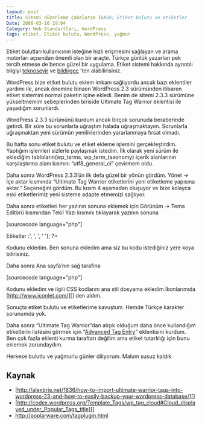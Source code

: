 ```yaml
---
layout: post
title: Sitemi düzenleme çabalarım I&#58; Etiket Bulutu ve etiketler
Date: 2008-03-16 19:04
Category: Web Standartları, WordPress
tags: etiket, Etiket bulutu, WordPress, yağmur
---
```


Etiket bulutları kullanıcının isteğine hızlı erişmesini sağlayan ve
arama motorları açısından önemli olan bir araçtır. Türkçe günlük
yazarları pek tercih etmese de bence güzel bir uygulama. Etiket sistemi
hakkında ayrıntılı bilgiyi [teknoseyir][] ve [bildirgeç][] 'ten
alabilirisiniz.



WordPress bize etiket bulutu eklem imkanı sağlıyordu ancak bazı
eklentiler yardımı ile, ancak önemine binaen WordPress 2.3 sürümünden
itibaren etiket sistemini normal paketin içine ekledi. Benim de sitemi
2.3.3 sürümüne yükseltmemim sebeplerinden biriside Ultimate Tag Warrior
eklentisi ile yaşadığım sorunlardı.

WordPress 2.3.3 sürümünü kurdum ancak birçok sorunuda beraberinde
getirdi. Bir süre bu sorunlarla uğraştım halada uğraşmaktayım.
Sorunlarla uğraşmaktan yeni sürümün yeniliklerinden yararlanmaya fırsat
olmadı.

Bu hafta sonu etiket bulutu ve etiket ekleme işlemini gerçekleştirdim.
Yaptığım işlemleri sizlerle paylaşmak istedim.
İlk olarak yeni sürüm ile eklediğim tabloların(wp_terms,
wp_term_taxonomy) içerik alanlarının karşılaştırma alanı kısmını
“utf8_general_ci” çevirmem oldu.

Daha sonra WordPress 2.3.3’ün ilk defa güzel bir yönün gördüm. Yönet ->
İçe aktar kısmında “Ultimate Tag Warrior etiketlerini yeni etiketleme
yapısına aktar.” Seçeneğini gördüm. Bu kısım 4 aşamadan oluşuyor ve bize
kolayca eski etiketlerimiz yeni sisteme adapte etmemizi sağlıyor.

Daha sonra etiketleri her yazının sonuna eklemek için Görünüm -> Tema
Editörü kısmından Tekil Yazı kısmını tıklayarak yazının sonuna

[sourcecode language="php"]<p class="etiketler"><?php
the_tags('<strong>Etiketler :</strong>', ', ', ' ');
?></p>

Kodunu ekledim. Ben sonuna ekledim ama siz bu kodu istediğiniz yere koya
bilirisiniz.

Daha sonra Ana sayfa’nın sağ tarafına

[sourcecode language="php"]<div id="etiketBulutu"><?php
wp_tag_cloud('smallest=8&amp;largest=16&amp;number=50&amp;unit=pt');
?></div>

Kodunu ekledim ve ilgili CSS kodlarını ana stil dosyama
ekledim.İkonlarımıda [http://www.iconlet.com/][] den aldım.

Sonuçta etiket bulutu ve etiketlerime kavuştum. Hemde Türkçe karakter
sorunumda yok.

Daha sonra “Ultimate Tag Warrior”dan alışık olduğum daha önce
kullandığım etiketlerin listesini görmek için “[Advanced Tag Entry][]”
eklentisini kurdum. Ben çok fazla eklenti kurma taraftarı değilim ama
etiket tutarlılığı için bunu eklemek zorundaydım.

Herkese bulutlu ve yağmurlu günler diliyorum. Malum susuz kaldık.

## Kaynak

-   [http://alexbrie.net/1836/how-to-import-ultimate-warrior-tags-into-wordpress-23-and-how-to-easily-backup-your-wordpress-database/][]
-   [http://codex.wordpress.org/Template_Tags/wp_tag_cloud#Cloud_displayed_under_Popular_Tags_title][]
-   http://poplarware.com/tagplugin.html


  [teknoseyir]: http://www.teknoseyir.com/etiket-tag-sistemi/
  [bildirgeç]: http://www.bildirgec.org/etiket/etiket-bulutu
  [http://www.iconlet.com/]: http://www.iconlet.com/
  [Advanced Tag Entry]: http://poplarware.com/tagplugin.html
  [http://alexbrie.net/1836/how-to-import-ultimate-warrior-tags-into-wordpress-23-and-how-to-easily-backup-your-wordpress-database/]: http://alexbrie.net/1836/how-to-import-ultimate-warrior-tags-into-wordpress-23-and-how-to-easily-backup-your-wordpress-database/
  [http://codex.wordpress.org/Template_Tags/wp_tag_cloud#Cloud_displayed_under_Popular_Tags_title]: http://codex.wordpress.org/Template_Tags/wp_tag_cloud#Cloud_displayed_under_Popular_Tags_title
